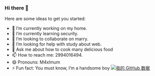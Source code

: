 ### Hi there 👋

Here are some ideas to get you started:

- 🔭 I’m currently working on my home.
- 🌱 I’m currently learning security.
- 👯 I’m looking to collaborate on marry.
- 🤔 I’m looking for help with study about web.
- 💬 Ask me about how to cook many delicious food
- 📫 How to reach me: 2994016494.
- 😄 Pronouns: M4xlmum
- ⚡ Fun fact: You must know, I’m a handsome boy
[![我的 GitHub 数据](https://github-readme-stats.vercel.app/api?username=m4xlmum)]()
